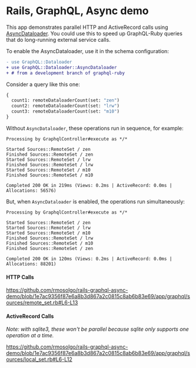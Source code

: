 # Rails, GraphQL, Async demo

This app demonstrates parallel HTTP and ActiveRecord calls using [AsyncDataloader](https://graphql-ruby.org/dataloader/async_dataloader). You could use this to speed up GraphQL-Ruby queries that do long-running external service calls.

To enable the AsyncDataloader, use it in the schema configuration:

```diff
- use GraphQL::Dataloader
+ use GraphQL::Dataloader::AsyncDataloader
+ # from a development branch of graphql-ruby
```

Consider a query like this one:

```graphql
{
  count1: remoteDataloaderCount(set: "zen")
  count2: remoteDataloaderCount(set: "lrw")
  count3: remoteDataloaderCount(set: "m10")
}
```

Without `AsyncDataloader`, these operations run in sequence, for example:

```
Processing by GraphqlController#execute as */*

Started Sources::RemoteSet / zen
Finished Sources::RemoteSet / zen
Started Sources::RemoteSet / lrw
Finished Sources::RemoteSet / lrw
Started Sources::RemoteSet / m10
Finished Sources::RemoteSet / m10

Completed 200 OK in 219ms (Views: 0.2ms | ActiveRecord: 0.0ms | Allocations: 56576)
```

But, when `AsyncDataloader` is enabled, the operations run simultaneously:

```
Processing by GraphqlController#execute as */*

Started Sources::RemoteSet / zen
Started Sources::RemoteSet / lrw
Started Sources::RemoteSet / m10
Finished Sources::RemoteSet / lrw
Finished Sources::RemoteSet / m10
Finished Sources::RemoteSet / zen

Completed 200 OK in 120ms (Views: 0.2ms | ActiveRecord: 0.0ms | Allocations: 88201)
```

#### HTTP Calls


https://github.com/rmosolgo/rails-graphql-async-demo/blob/1e7ac9356f87e6a8b3d867a2c0815c8ab6b83e69/app/graphql/sources/remote_set.rb#L6-L13


#### ActiveRecord Calls

_Note: with sqlite3, these won't be parallel because sqlite only supports one operation at a time._

https://github.com/rmosolgo/rails-graphql-async-demo/blob/1e7ac9356f87e6a8b3d867a2c0815c8ab6b83e69/app/graphql/sources/local_set.rb#L6-L12
